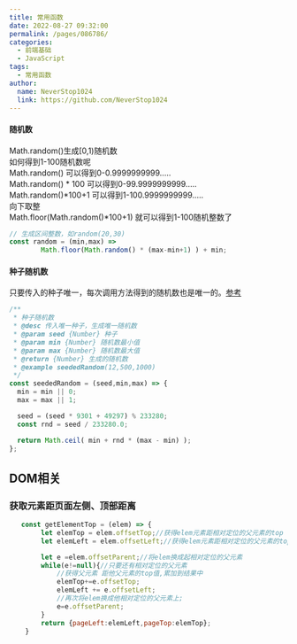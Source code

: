 ```yaml
---
title: 常用函数
date: 2022-08-27 09:32:00
permalink: /pages/086786/
categories:
  - 前端基础
  - JavaScript
tags:
  - 常用函数
author: 
  name: NeverStop1024
  link: https://github.com/NeverStop1024
---
```

#### 随机数
Math.random()生成[0,1)随机数  
如何得到1-100随机数呢  
Math.random()   可以得到0-0.9999999999.....    
Math.random() * 100   可以得到0-99.9999999999.....   
Math.random()*100+1   可以得到1-100.9999999999.....   
向下取整   
Math.floor(Math.random()*100+1)  就可以得到1-100随机整数了

```javascript
// 生成区间整数，如random(20,30)
const random = (min,max) => 
        Math.floor(Math.random() * (max-min+1) ) + min;
```
#### 种子随机数
只要传入的种子唯一，每次调用方法得到的随机数也是唯一的。[参考](https://www.cnblogs.com/honeynm/p/5323821.html)
```javascript
/**
 * 种子随机数
 * @desc 传入唯一种子，生成唯一随机数
 * @param seed {Number} 种子
 * @param min {Number} 随机数最小值
 * @param max {Number} 随机数最大值
 * @return {Number} 生成的随机数
 * @example seededRandom(12,500,1000)
 */
const seededRandom = (seed,min,max) => {
  min = min || 0;
  max = max || 1;

  seed = (seed * 9301 + 49297) % 233280;
  const rnd = seed / 233280.0;

  return Math.ceil( min + rnd * (max - min) );
};
```
## DOM相关
### 获取元素距页面左侧、顶部距离
```javascript
   const getElementTop = (elem) => {
        let elemTop = elem.offsetTop;//获得elem元素距相对定位的父元素的top
        let elemLeft = elem.offsetLeft;//获得elem元素距相对定位的父元素的top

        let e =elem.offsetParent;//将elem换成起相对定位的父元素
        while(e!=null){//只要还有相对定位的父元素
            //获得父元素 距他父元素的top值,累加到结果中
            elemTop+=e.offsetTop;
            elemLeft += e.offsetLeft;
            //再次将elem换成他相对定位的父元素上;
            e=e.offsetParent;
        }
        return {pageLeft:elemLeft,pageTop:elemTop};
    }
```